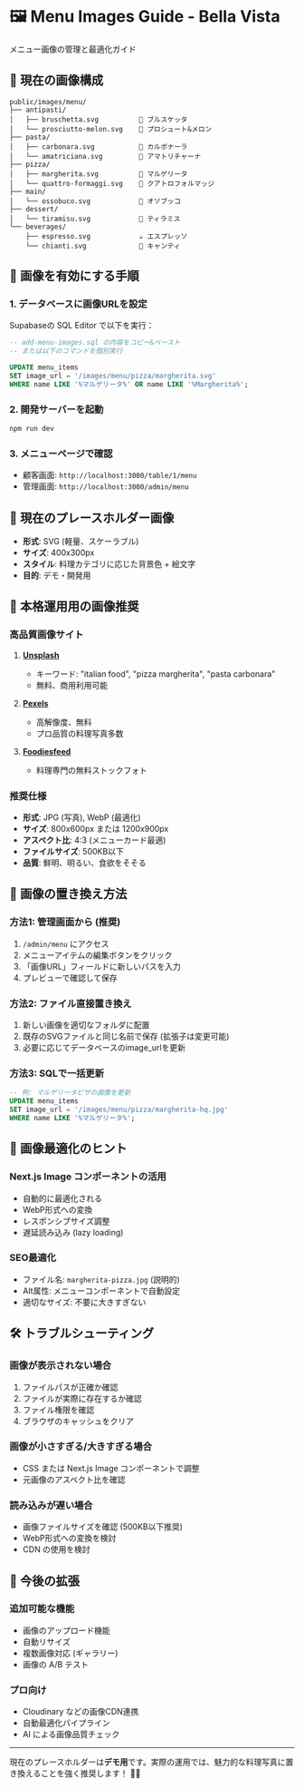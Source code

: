 # 🖼️ Menu Images Guide - Bella Vista

メニュー画像の管理と最適化ガイド

## 📁 現在の画像構成

```
public/images/menu/
├── antipasti/
│   ├── bruschetta.svg          🍞 ブルスケッタ
│   └── prosciutto-melon.svg    🍈 プロシュート&メロン
├── pasta/
│   ├── carbonara.svg           🍝 カルボナーラ
│   └── amatriciana.svg         🍝 アマトリチャーナ
├── pizza/
│   ├── margherita.svg          🍕 マルゲリータ
│   └── quattro-formaggi.svg    🍕 クアトロフォルマッジ
├── main/
│   └── ossobuco.svg            🥩 オソブッコ
├── dessert/
│   └── tiramisu.svg            🍰 ティラミス
└── beverages/
    ├── espresso.svg            ☕ エスプレッソ
    └── chianti.svg             🍷 キャンティ
```

## 🚀 画像を有効にする手順

### 1. データベースに画像URLを設定

Supabaseの SQL Editor で以下を実行：

```sql
-- add-menu-images.sql の内容をコピー&ペースト
-- または以下のコマンドを個別実行

UPDATE menu_items 
SET image_url = '/images/menu/pizza/margherita.svg' 
WHERE name LIKE '%マルゲリータ%' OR name LIKE '%Margherita%';
```

### 2. 開発サーバーを起動

```bash
npm run dev
```

### 3. メニューページで確認

- 顧客画面: `http://localhost:3000/table/1/menu`
- 管理画面: `http://localhost:3000/admin/menu`

## 🎨 現在のプレースホルダー画像

- **形式**: SVG (軽量、スケーラブル)
- **サイズ**: 400x300px
- **スタイル**: 料理カテゴリに応じた背景色 + 絵文字
- **目的**: デモ・開発用

## 📸 本格運用用の画像推奨

### 高品質画像サイト
1. **[Unsplash](https://unsplash.com/)**
   - キーワード: "italian food", "pizza margherita", "pasta carbonara"
   - 無料、商用利用可能

2. **[Pexels](https://www.pexels.com/)**
   - 高解像度、無料
   - プロ品質の料理写真多数

3. **[Foodiesfeed](https://www.foodiesfeed.com/)**
   - 料理専門の無料ストックフォト

### 推奨仕様
- **形式**: JPG (写真), WebP (最適化)
- **サイズ**: 800x600px または 1200x900px
- **アスペクト比**: 4:3 (メニューカード最適)
- **ファイルサイズ**: 500KB以下
- **品質**: 鮮明、明るい、食欲をそそる

## 🔄 画像の置き換え方法

### 方法1: 管理画面から (推奨)
1. `/admin/menu` にアクセス
2. メニューアイテムの編集ボタンをクリック
3. 「画像URL」フィールドに新しいパスを入力
4. プレビューで確認して保存

### 方法2: ファイル直接置き換え
1. 新しい画像を適切なフォルダに配置
2. 既存のSVGファイルと同じ名前で保存 (拡張子は変更可能)
3. 必要に応じてデータベースのimage_urlを更新

### 方法3: SQLで一括更新
```sql
-- 例: マルゲリータピザの画像を更新
UPDATE menu_items 
SET image_url = '/images/menu/pizza/margherita-hq.jpg' 
WHERE name LIKE '%マルゲリータ%';
```

## 🎯 画像最適化のヒント

### Next.js Image コンポーネントの活用
- 自動的に最適化される
- WebP形式への変換
- レスポンシブサイズ調整
- 遅延読み込み (lazy loading)

### SEO最適化
- ファイル名: `margherita-pizza.jpg` (説明的)
- Alt属性: メニューコンポーネントで自動設定
- 適切なサイズ: 不要に大きすぎない

## 🛠️ トラブルシューティング

### 画像が表示されない場合
1. ファイルパスが正確か確認
2. ファイルが実際に存在するか確認
3. ファイル権限を確認
4. ブラウザのキャッシュをクリア

### 画像が小さすぎる/大きすぎる場合
- CSS または Next.js Image コンポーネントで調整
- 元画像のアスペクト比を確認

### 読み込みが遅い場合
- 画像ファイルサイズを確認 (500KB以下推奨)
- WebP形式への変換を検討
- CDN の使用を検討

## 📝 今後の拡張

### 追加可能な機能
- 画像のアップロード機能
- 自動リサイズ
- 複数画像対応 (ギャラリー)
- 画像の A/B テスト

### プロ向け
- Cloudinary などの画像CDN連携
- 自動最適化パイプライン
- AI による画像品質チェック

---

現在のプレースホルダーは**デモ用**です。実際の運用では、魅力的な料理写真に置き換えることを強く推奨します！ 🍝✨